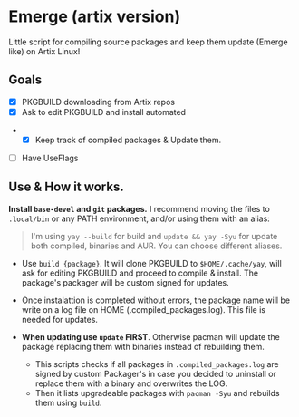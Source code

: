 # Emerge (artix version)
Little script for compiling source packages and keep them update (Emerge like) on Artix Linux!

## Goals
- [x] PKGBUILD downloading from Artix repos
- [x] Ask to edit PKGBUILD and install automated
- - [x] Keep track of compiled packages & Update them.
- [ ] Have UseFlags

## Use & How it works.
**Install `base-devel` and `git` packages.** I recommend moving the files to `.local/bin` or any PATH environment, and/or using them with an alias: 
> I'm using `yay --build` for build and `update && yay -Syu` for update both compiled, binaries and AUR. You can choose different aliases.

- Use `build {package}`. It will clone PKGBUILD to `$HOME/.cache/yay`, will ask for editing PKGBUILD and proceed to compile & install. The package's packager will be custom signed for updates.
  
- Once instalattion is completed without errors, the package name will be write on a log file on HOME (.compiled_packages.log). This file is needed for updates.
  
- **When updating use `update` FIRST**. Otherwise pacman will update the package replacing them with binaries instead of rebuilding them.
  - This scripts checks if all packages in `.compiled_packages.log` are signed by custom Packager's in case you decided to uninstall or replace them with a binary and overwrites the LOG.
  - Then it lists upgradeable packages with `pacman -Syu` and rebuilds them using `build`.
